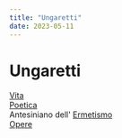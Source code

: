 ```yaml
---
title: "Ungaretti"
date: 2023-05-11
---
```

# Ungaretti
[Vita](/notes/vita_Ungaretti)  
[Poetica](/notes/Poetica_Ungaretti)  
Antesiniano dell' [Ermetismo](/notes/Ermetismo)  
[Opere](/notes/Opere_Ungaretti)  

